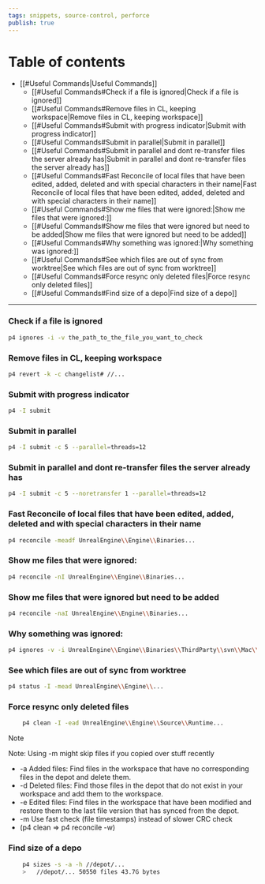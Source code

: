 ```yaml
---
tags: snippets, source-control, perforce
publish: true
---
```


# Table of contents

- [[#Useful Commands|Useful Commands]]
	- [[#Useful Commands#Check if a file is ignored|Check if a file is ignored]]
	- [[#Useful Commands#Remove files in CL, keeping workspace|Remove files in CL, keeping workspace]]
	- [[#Useful Commands#Submit with progress indicator|Submit with progress indicator]]
	- [[#Useful Commands#Submit in parallel|Submit in parallel]]
	- [[#Useful Commands#Submit in parallel and dont re-transfer files the server already has|Submit in parallel and dont re-transfer files the server already has]]
	- [[#Useful Commands#Fast Reconcile of local files that have been edited, added, deleted and with special characters in their name|Fast Reconcile of local files that have been edited, added, deleted and with special characters in their name]]
	- [[#Useful Commands#Show me files that were ignored:|Show me files that were ignored:]]
	- [[#Useful Commands#Show me files that were ignored but need to be added|Show me files that were ignored but need to be added]]
	- [[#Useful Commands#Why something was ignored:|Why something was ignored:]]
	- [[#Useful Commands#See which files are out of sync from worktree|See which files are out of sync from worktree]]
	- [[#Useful Commands#Force resync only deleted files|Force resync only deleted files]]
	- [[#Useful Commands#Find size of a depo|Find size of a depo]]

---

### Check if a file is ignored
```bash
p4 ignores -i -v the_path_to_the_file_you_want_to_check
```

### Remove files in CL, keeping workspace
```bash
p4 revert -k -c changelist# //... 
```

### Submit with progress indicator
```bash
p4 -I submit
```

### Submit in parallel
```bash
p4 -I submit -c 5 --parallel=threads=12
```

### Submit in parallel and dont re-transfer files the server already has
```bash
p4 -I submit -c 5 --noretransfer 1 --parallel=threads=12
```

### Fast Reconcile of local files that have been edited, added, deleted and with special characters in their name
```bash
p4 reconcile -meadf UnrealEngine\\Engine\\Binaries...
```

### Show me files that were ignored:
```bash
p4 reconcile -nI UnrealEngine\\Engine\\Binaries...
```

### Show me files that were ignored but need to be added
```bash
p4 reconcile -naI UnrealEngine\\Engine\\Binaries...
```

### Why something was ignored:
```bash
p4 ignores -v -i UnrealEngine\\Engine\\Binaries\\ThirdParty\\svn\\Mac\\lib\\apr.exp
```

### See which files are out of sync from worktree 
```bash
p4 status -I -mead UnrealEngine\\Engine\\...
```

### Force resync only deleted files
```bash
	p4 clean -I -ead UnrealEngine\\Engine\\Source\\Runtime...
```

> [!note]
> Note: Using -m might skip files if you copied over stuff recently
> - -a Added files: Find files in the workspace that have no corresponding files in the depot and delete them.
> - -d Deleted files: Find those files in the depot that do not exist in your workspace and add them to the workspace.
> - -e Edited files: Find files in the workspace that have been modified and restore them to the last file version that has synced from the depot.
> - -m Use fast check (file timestamps) instead of slower CRC check
> - (p4 clean => p4 reconcile -w)

### Find size of a depo
```bash
	p4 sizes -s -a -h //depot/...
	> 	//depot/... 50550 files 43.7G bytes
```